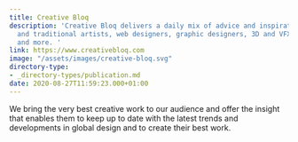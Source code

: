 ```yaml
---
title: Creative Bloq
description: 'Creative Bloq delivers a daily mix of advice and inspiration for digital
  and traditional artists, web designers, graphic designers, 3D and VFX artists, illustrators,
  and more. '
link: https://www.creativebloq.com
image: "/assets/images/creative-bloq.svg"
directory-type: 
- _directory-types/publication.md
date: 2020-08-27T11:59:23.000+01:00
---
```

We bring the very best creative work to our audience and offer the insight that enables them to keep up to date with the latest trends and developments in global design and to create their best work.